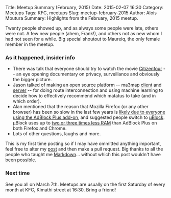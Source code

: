 Title: Meetup Summary (February, 2015)
Date: 2015-02-07 16:30
Category: Meetups
Tags: KFC, meetups
Slug: meetup-february-2015
Author: Alois Mbutura
Summary: Highlights from the February, 2015 meetup.

Twenty people showed up, and as always some people were late, others were not. A few new people (ahem, Frank!), and others not as new whom I had not seen for a while. Big special shoutout to Maureiq, the only female member in the meetup.

### As it happened, insider info

* There was talk that everyone should try to watch the movie [Citizenfour](http://www.imdb.com/title/tt4044364) -- an eye opening documentary on privacy, surveillance and obviously the bigger picture.
* Jason talked of making an open source platform -- ma3map [client](https://github.com/ma3map/ma3map-client_android) and [server](https://github.com/ma3map/ma3map-server) -- for doing route interconnection and using machine learning to decide how to effectively recommend which matatus to take (and in which order).
* Alan mentioned that the reason that Mozilla Firefox (or any other browser) has been so slow in the last few years is [likely due to everyone using the AdBlock Plus add-on](https://blog.mozilla.org/nnethercote/2014/05/14/adblock-pluss-effect-on-firefoxs-memory-usage), and suggested people switch to [µBlock](https://github.com/gorhill/uBlock). µBlock uses up to [two or three times less RAM](https://github.com/gorhill/uBlock/wiki/%C2%B5Block-vs.-ABP:-efficiency-compared) than AdBlock Plus on both Firefox and Chrome.
* Lots of other questions, laughs and more.

This is my first time posting so if I may have ommitted anything important, feel free to alter my [post](https://github.com/nairobilug/nairobilug.or.ke) and then make a pull request. Big thanks to all the people who taught me [Markdown](https://github.com/adam-p/markdown-here/wiki/Markdown-Here-Cheatsheet#links)... without which this post wouldn't have been possible.

### Next time

See you all on March 7th. Meetups are usually on the first Saturday of every month at KFC, Kimathi street at 16:30. Bring a friend!
